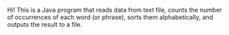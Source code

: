 Hi! This is a Java program that reads data from text file, counts the number of occurrences of each word (or phrase), sorts them alphabetically, and outputs the result to a file.
